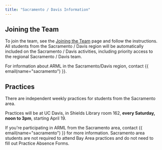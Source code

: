 ```yaml
---
title: "Sacramento / Davis Information"
---
```


## Joining the Team

To join the team, see the [Joining the Team](/join/) page and follow the
instructions. All students from the Sacramento / Davis region will be
automatically included on the Sacramento / Davis activities, including priority
access to the regional Sacramento / Davis team.

For information about ARML in the Sacramento/Davis region, contact
{{ email(name="sacramento") }}.

## Practices

There are independent weekly practices for students from the Sacramento
area. 

Practices will be at UC Davis, in Shields Library room 162, **every Saturday, noon to 3pm**, starting April 19.

If you're participating in ARML from the Sacramento area, contact
{{ email(name="sacramento") }} for more information. Sacramento area students are not
required to attend Bay Area practices and do not need to fill out Practice
Absence Forms.
